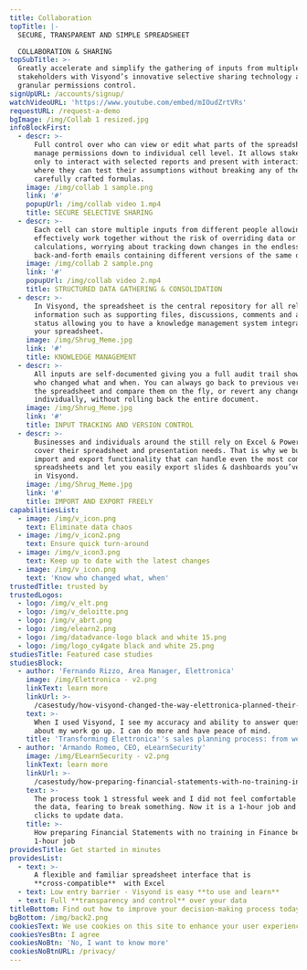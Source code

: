 ```yaml
---
title: Collaboration
topTitle: |-
  SECURE, TRANSPARENT AND SIMPLE SPREADSHEET 

  COLLABORATION & SHARING
topSubTitle: >-
  Greatly accelerate and simplify the gathering of inputs from multiple
  stakeholders with Visyond’s innovative selective sharing technology and
  granular permissions control.
signUpURL: /accounts/signup/
watchVideoURL: 'https://www.youtube.com/embed/mIOudZrtVRs'
requestURL: /request-a-demo
bgImage: /img/Collab 1 resized.jpg
infoBlockFirst:
  - descr: >-
      Full control over who can view or edit what parts of the spreadsheets -
      manage permissions down to individual cell level. It allows stakeholders
      only to interact with selected reports and present with interactive slides
      where they can test their assumptions without breaking any of the
      carefully crafted formulas.
    image: /img/collab 1 sample.png
    link: '#'
    popupUrl: /img/collab video 1.mp4
    title: SECURE SELECTIVE SHARING
  - descr: >-
      Each cell can store multiple inputs from different people allowing you to
      effectively work together without the risk of overriding data or
      calculations, worrying about tracking down changes in the endless
      back-and-forth emails containing different versions of the same document.
    image: /img/collab 2 sample.png
    link: '#'
    popupUrl: /img/collab video 2.mp4
    title: STRUCTURED DATA GATHERING & CONSOLIDATION
  - descr: >-
      In Visyond, the spreadsheet is the central repository for all relevant
      information such as supporting files, discussions, comments and approval
      status allowing you to have a knowledge management system integrated in
      your spreadsheet.
    image: /img/Shrug_Meme.jpg
    link: '#'
    title: KNOWLEDGE MANAGEMENT
  - descr: >-
      All inputs are self-documented giving you a full audit trail showing you
      who changed what and when. You can always go back to previous versions of
      the spreadsheet and compare them on the fly, or revert any changes
      individually, without rolling back the entire document.
    image: /img/Shrug_Meme.jpg
    link: '#'
    title: INPUT TRACKING AND VERSION CONTROL
  - descr: >-
      Businesses and individuals around the still rely on Excel & PowerPoint to
      cover their spreadsheet and presentation needs. That is why we built an
      import and export functionality that can handle even the most complex
      spreadsheets and let you easily export slides & dashboards you’ve created
      in Visyond.
    image: /img/Shrug_Meme.jpg
    link: '#'
    title: IMPORT AND EXPORT FREELY
capabilitiesList:
  - image: /img/v_icon.png
    text: Eliminate data chaos
  - image: /img/v_icon2.png
    text: Ensure quick turn-around
  - image: /img/v_icon3.png
    text: Keep up to date with the latest changes
  - image: /img/v_icon.png
    text: 'Know who changed what, when'
trustedTitle: trusted by
trustedLogos:
  - logo: /img/v_elt.png
  - logo: /img/v_deloitte.png
  - logo: /img/v_abrt.png
  - logo: /img/elearn2.png
  - logo: /img/datadvance-logo black and white 15.png
  - logo: /img/logo_cy4gate black and white 25.png
studiesTitle: Featured case studies
studiesBlock:
  - author: 'Fernando Rizzo, Area Manager, Elettronica'
    image: /img/Elettronica - v2.png
    linkText: learn more
    linkUrl: >-
      /casestudy/how-visyond-changed-the-way-elettronica-planned-their-sales-and-shortened-the-process-from-weeks-to-hours/
    text: >-
      When I used Visyond, I see my accuracy and ability to answer questions
      about my work go up. I can do more and have peace of mind.
    title: 'Transforming Elettronica''s sales planning process: from weeks to hours'
  - author: 'Armando Romeo, CEO, eLearnSecurity'
    image: /img/ELearnSecurity - v2.png
    linkText: learn more
    linkUrl: >-
      /casestudy/how-preparing-financial-statements-with-no-training-in-finance-became-a-1-hour-job/
    text: >-
      The process took 1 stressful week and I did not feel comfortable to update
      the data, fearing to break something. Now it is a 1-hour job and a few
      clicks to update data.
    title: >-
      How preparing Financial Statements with no training in Finance became a
      1-hour job
providesTitle: Get started in minutes
providesList:
  - text: >-
      A flexible and familiar spreadsheet interface that is
      **cross-compatible**  with Excel
  - text: Low entry barrier - Visyond is easy **to use and learn**
  - text: Full **transparency and control** over your data
titleBottom: Find out how to improve your decision-making process today
bgBottom: /img/back2.png
cookiesText: We use cookies on this site to enhance your user experience
cookiesYesBtn: I agree
cookiesNoBtn: 'No, I want to know more'
cookiesNoBtnURL: /privacy/
---
```



